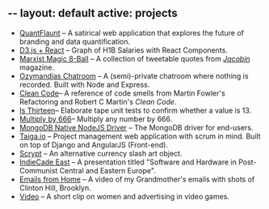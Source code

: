 --
layout: default
active: projects
---
<div class="page-section short" id="about" name="about">
    <div class="container">
        <div class="row">
            <div class="col-md-12 col-lg-12">
               <ul>
                <li class="projects"><a class="link" href='/quantflaunt'>QuantFlaunt</a> – A satirical web application that explores the future of branding and data quantification.</li>
                <li class="projects"><a class="link" href='https://github.com/janaipakos/react-d3-graph'>D3.js + React</a> – Graph of H1B Salaries with React Components.</li>
                <li class="projects"><a class="link" href='https://github.com/janaipakos/Marx-Magic-8-Bball'>Marxist Magic 8-Ball</a> – A collection of tweetable quotes from <a href="https:jacobinmag.com" class="link"><em>Jacobin</em></a> magazine.</li>
                <li class="projects"><a class="link"  href='https://github.com/janaipakos/Ozymandias-Chatroom'>Ozymandias Chatroom</a> – A (semi)-private chatroom where nothing is recorded. Built with Node and Express.</li>
                <li class="projects"><a class="link"  href='https://github.com/janaipakos/Clean-Code-Smells-and-Heuristics'>Clean Code</a>– A reference of code smells from Martin Fowler's Refactoring and Robert C Martin's <em>Clean Code</em>.</li>
                <li class="projects"><a class="link"  href='https://github.com/janaipakos/is-thirteen'>Is Thirteen</a>– Elaborate tape unit tests to confirm whether a value is 13.</li>
                <li class="projects"><a class="link" href='https://github.com/janaipakos/multiply-by-666'>Multiply by 666</a>– Multiply any number by 666.</li>
                <li class="projects"><a class="link" href="https://github.com/mongodb/node-mongodb-native" alt="MongoDB">MongoDB Native NodeJS Driver</a> – The MongoDB driver for end-users.</li>
                <li class="projects"><a class="link" href="http://taiga.io" alt="Taiga">Taiga.io</a> – Project management web application with scrum in mind. Built on top of Django and AngularJS (Front-end).</li>
                <li class="projects"><a class="link" href='http://csalateral.org/issue3/ecologies/boluk'>Scrypt</a> – An alternative currency slash art object.</li>
                <li class="projects"><a class="link"  href='http://sched.co/2AhK'>IndieCade East</a> – A presentation titled "Software and Hardware in Post-Communist Central and Eastern Europe".</li>
                <li class="projects"><a class="link"  title="Letters YouTube" href='https://www.youtube.com/watch?v=AOa1aX8Ehek'>Emails from Home</a> – A video of my Grandmother's emails with shots of Clinton Hill, Brooklyn.</li>
                <li class="projects"><a class="link"  href="https://www.youtube.com/watch?v=u0J6l82ipT0" title="Fiction YouTube" >Video</a> – A short clip on women and advertising in video games.</li>
               </ul>
            </div>
        </div>
    </div>
</div>
